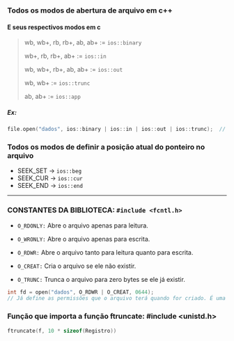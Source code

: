 

### Todos os modos de abertura de arquivo em c++
#### E seus respectivos modos em c

> wb, wb+, rb, rb+, ab, ab+   :=      ```ios::binary```
>
> wb+, rb, rb+, ab+           :=      ```ios::in```
>
> wb, wb+, rb+, ab, ab+       :=      ```ios::out```
>
> wb, wb+                     :=      ```ios::trunc```
>
> ab, ab+                     :=      ```ios::app```

##### Ex:
``` c++
file.open("dados", ios::binary | ios::in | ios::out | ios::trunc);  // ios:app
```
### Todos os modos de definir a posição atual do ponteiro no arquivo

* SEEK_SET → ```ios::beg```
* SEEK_CUR → ```ios::cur```
* SEEK_END → ```ios::end```


---

### CONSTANTES DA BIBLIOTECA: ```#include <fcntl.h>```
* ```O_RDONLY:``` Abre o arquivo apenas para leitura.
* ```O_WRONLY:``` Abre o arquivo apenas para escrita.
* ```O_RDWR:``` Abre o arquivo tanto para leitura quanto para escrita.

* ```O_CREAT:``` Cria o arquivo se ele não existir.
* ```O_TRUNC:``` Trunca o arquivo para zero bytes se ele já existir.

``` c++
int fd = open("dados", O_RDWR | O_CREAT, 0644);
// Já define as permissões que o arquivo terá quando for criado. É uma função de mais baixo nível.
```

### Função que importa a função ftruncate: #include <unistd.h>

``` c++
ftruncate(f, 10 * sizeof(Registro))
```